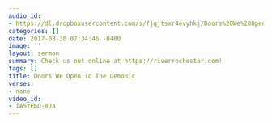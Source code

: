 ```yaml
---
audio_id:
- https://dl.dropboxusercontent.com/s/fjqjtsxr4evyhkj/Doors%20We%20Open%20To%20The%20Demonic.mp3?dl=0
categories: []
date: 2017-08-30 07:34:46 -0400
image: ''
layout: sermon
summary: Check us out online at https://riverrochester.com!
tags: []
title: Doors We Open To The Demonic
verses:
- none
video_id:
- iA5YE6O-8JA
---
```

